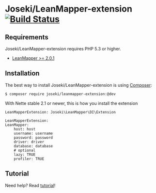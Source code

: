 Joseki/LeanMapper-extension [![Build Status](https://secure.travis-ci.org/Joseki/LeanMapper-extension.png?branch=master)](http://travis-ci.org/Joseki/LeanMapper-extension)
===========================


Requirements
------------

Joseki/LeanMapper-extension requires PHP 5.3 or higher.

- [LeanMapper >= 2.0.1](http://www.leanmapper.com/)


Installation
------------

The best way to install Joseki/LeanMapper-extension is using  [Composer](http://getcomposer.org/):

```sh
$ composer require joseki/leanmapper-extension:@dev
```

With Nette stable 2.1 or newer, this is how you install the extension

```
LeanMapperExtension: Joseki\LeanMapper\DI\Extension

LeanMapperExtension:
LeanMapper:
    host: host
    username: username
    password: password
    driver: driver
    database: database
    # optional
    lazy: TRUE
    profiler: TRUE
```

Tutorial
--------

Need help? Read [tutorial](https://github.com/Joseki/LeanMapper-extension/wiki/_pages)!

